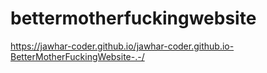 # bettermotherfuckingwebsite
https://jawhar-coder.github.io/jawhar-coder.github.io-BetterMotherFuckingWebsite-.-/
